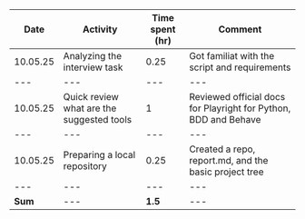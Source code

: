 | Date | Activity | Time spent (hr) | Comment |
| --- | --- | --- | --- |
| 10.05.25 | Analyzing the interview task | 0.25 | Got familiat with the script and requirements |
| --- | --- | --- | --- |
| 10.05.25 | Quick review what are the suggested tools | 1 | Reviewed official docs for Playright for Python, BDD and Behave |
| --- | --- | --- | --- |
| 10.05.25 | Preparing a local repository | 0.25 | Created a repo, report.md, and the basic project tree |
| --- | --- | --- | --- |
| **Sum** | --- | **1.5** | --- |
